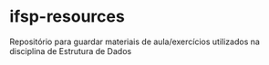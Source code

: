 # ifsp-resources
Repositório para guardar materiais de aula/exercícios utilizados na disciplina de Estrutura de Dados 
